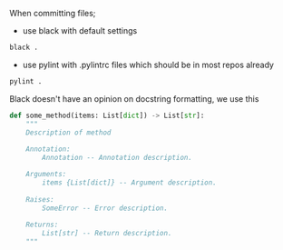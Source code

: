 When committing files;

* use black with default settings

```bash
black .
```
* use pylint with .pylintrc files which should be in most repos already

```bash
pylint .
```

Black doesn't have an opinion on docstring formatting, we use this

```python
def some_method(items: List[dict]) -> List[str]:
    """
    Description of method
    
    Annotation:
        Annotation -- Annotation description.

    Arguments:
        items {List[dict]} -- Argument description.
    
    Raises:
        SomeError -- Error description.
        
    Returns:
        List[str] -- Return description.
    """
```
